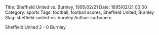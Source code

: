 Title: Sheffield United vs. Burnley, 1995/02/21
Date: 1995/02/21 00:00
Category: sports
Tags: football, football scores, Sheffield United, Burnley
Slug: sheffield-united-vs-burnley
Author: carbonero


Sheffield United 2 - 0 Burnley
